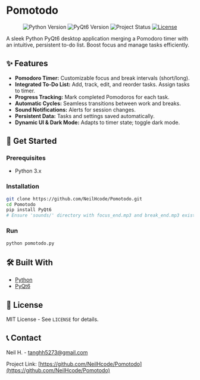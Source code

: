 # Pomotodo

<p align="center">
  <img src="https://img.shields.io/badge/Python-3.x-blue.svg" alt="Python Version">
  <img src="https://img.shields.io/badge/PyQt6-v6.x-green.svg" alt="PyQt6 Version">
  <img src="https://img.shields.io/badge/Status-Active-brightgreen" alt="Project Status">
  <a href="LICENSE"><img src="https://img.shields.io/badge/License-MIT-yellow.svg" alt="License"></a>
</p>

A sleek Python PyQt6 desktop application merging a Pomodoro timer with an intuitive, persistent to-do list. Boost focus and manage tasks efficiently.

## ✨ Features

*   **Pomodoro Timer:** Customizable focus and break intervals (short/long).
*   **Integrated To-Do List:** Add, track, edit, and reorder tasks. Assign tasks to timer.
*   **Progress Tracking:** Mark completed Pomodoros for each task.
*   **Automatic Cycles:** Seamless transitions between work and breaks.
*   **Sound Notifications:** Alerts for session changes.
*   **Persistent Data:** Tasks and settings saved automatically.
*   **Dynamic UI & Dark Mode:** Adapts to timer state; toggle dark mode.

## 🚀 Get Started

### Prerequisites

*   Python 3.x

### Installation

```bash
git clone https://github.com/NeilHcode/Pomotodo.git
cd Pomotodo
pip install PyQt6
# Ensure 'sounds/' directory with focus_end.mp3 and break_end.mp3 exists.
```

### Run

```bash
python pomotodo.py
```

## 🛠️ Built With

*   [Python](https://www.python.org/)
*   [PyQt6](https://doc.qt.io/qtforpython/)

## 📄 License

MIT License - See `LICENSE` for details.

## 📞 Contact

Neil H. - tanghh5273@gmail.com

Project Link: [https://github.com/NeilHcode/Pomotodo](https://github.com/NeilHcode/Pomotodo)
